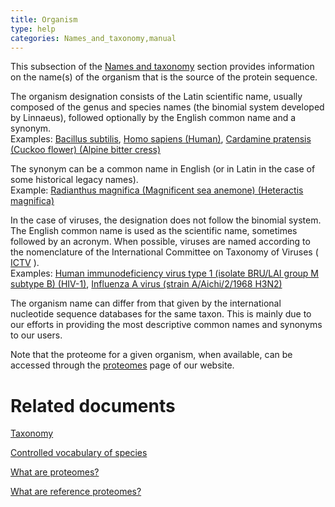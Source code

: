 ```yaml
---
title: Organism
type: help
categories: Names_and_taxonomy,manual
---
```


This subsection of the [Names and taxonomy](https://www.uniprot.org/help/names_and_taxonomy_section) section provides information on the name(s) of the organism that is the source of the protein sequence.

The organism designation consists of the Latin scientific name, usually composed of the genus and species names (the binomial system developed by Linnaeus), followed optionally by the English common name and a synonym.  
Examples: [Bacillus subtilis](https://www.uniprot.org/uniprotkb/P08877#names_and_taxonomy), [Homo sapiens (Human)](https://www.uniprot.org/uniprotkb/P27169#names_and_taxonomy), [Cardamine pratensis (Cuckoo flower) (Alpine bitter cress)](https://www.uniprot.org/uniprotkb/Q1G6S8#names_and_taxonomy)

The synonym can be a common name in English (or in Latin in the case of some historical legacy names).  
Example: [Radianthus magnifica (Magnificent sea anemone) (Heteractis magnifica)](https://www.uniprot.org/uniprotkb/O16846#names_and_taxonomy)

In the case of viruses, the designation does not follow the binomial system. The English common name is used as the scientific name, sometimes followed by an acronym. When possible, viruses are named according to the nomenclature of the International Committee on Taxonomy of Viruses ( [ICTV](http://www.ictvonline.org/) ).  
Examples: [Human immunodeficiency virus type 1 (isolate BRU/LAI group M subtype B) (HIV-1)](https://www.uniprot.org/uniprotkb/P03367#names_and_taxonomy), [Influenza A virus (strain A/Aichi/2/1968 H3N2)](https://www.uniprot.org/uniprotkb/P03437#names_and_taxonomy)

The organism name can differ from that given by the international nucleotide sequence databases for the same taxon. This is mainly due to our efforts in providing the most descriptive common names and synonyms to our users.

Note that the proteome for a given organism, when available, can be accessed through the [proteomes](https://www.uniprot.org/proteome/) page of our website.

# Related documents

[Taxonomy](https://www.uniprot.org/taxonomy)

[Controlled vocabulary of species](https://ftp.uniprot.org/pub/databases/uniprot/current_release/knowledgebase/complete/docs/speclist.txt)

[What are proteomes?](https://www.uniprot.org/help/proteome)

[What are reference proteomes?](https://www.uniprot.org/help/reference_proteome)
